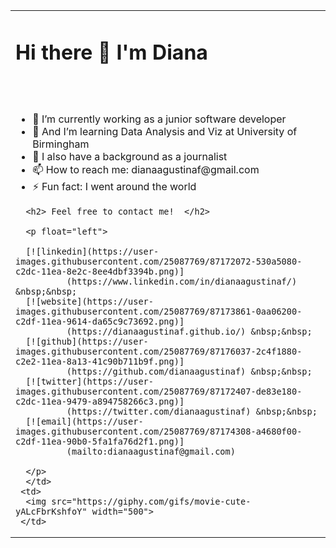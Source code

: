 <table>
  <tr>
    <td>
      <h1> Hi there 👋 I'm Diana </h1>
      <br/>
      <br/>
      <ul>
        <li>🔭 I’m currently working as a junior software developer </li>
        <li>🌱 And I’m learning Data Analysis and Viz at University of Birmingham </li>
        <li>💬 I also have a background as a journalist </li>
        <li>📫 How to reach me: dianaagustinaf@gmail.com </li>
        <li>⚡ Fun fact: I went around the world </li>
      </ul>  
     
      <h2> Feel free to contact me!  </h2>

      <p float="left">
  
      [![linkedin](https://user-images.githubusercontent.com/25087769/87172072-530a5080-c2dc-11ea-8e2c-8ee4dbf3394b.png)]
              (https://www.linkedin.com/in/dianaagustinaf/) &nbsp;&nbsp;
      [![website](https://user-images.githubusercontent.com/25087769/87173861-0aa06200-c2df-11ea-9614-da65c9c73692.png)]
              (https://dianaagustinaf.github.io/) &nbsp;&nbsp;
      [![github](https://user-images.githubusercontent.com/25087769/87176037-2c4f1880-c2e2-11ea-8a13-41c90b711b9f.png)]
              (https://github.com/dianaagustinaf) &nbsp;&nbsp;
      [![twitter](https://user-images.githubusercontent.com/25087769/87172407-de83e180-c2dc-11ea-9479-a894758266c3.png)]
              (https://twitter.com/dianaagustinaf) &nbsp;&nbsp;
      [![email](https://user-images.githubusercontent.com/25087769/87174308-a4680f00-c2df-11ea-90b0-5fa1fa76d2f1.png)]
              (mailto:dianaagustinaf@gmail.com)

      </p>
      </td>   
     <td>
      <img src="https://giphy.com/gifs/movie-cute-yALcFbrKshfoY" width="500">
     </td>
   </tr>
</table> 
